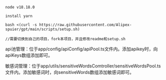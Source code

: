 ```shell
node v18.18.0

install yarn

bash <(curl -s https://raw.githubusercontent.com/Alipex-spuier/gpt/main/scripts/setup.sh)

//需要切换到自己的项目，fork本项目，并且修改readme和setup.sh
```
api池管理：位于app/config/apiConfig/apiPool.ts文件内。添加apikey时，向apiKeys数组添加即可。  
  
敏感词管理：位于app/utils/sensitiveWordsComtroller/sensitiveWordsPool.ts文件内。添加敏感词时，向sensitiveWords数组添加敏感词即可。
